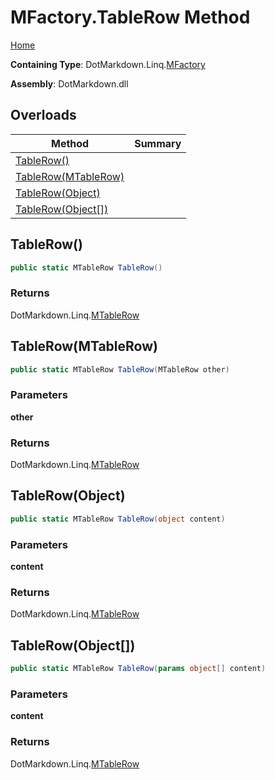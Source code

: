 # MFactory\.TableRow Method

[Home](../../../../README.md)

**Containing Type**: DotMarkdown\.Linq\.[MFactory](../README.md)

**Assembly**: DotMarkdown\.dll

## Overloads

| Method | Summary |
| ------ | ------- |
| [TableRow()](#DotMarkdown_Linq_MFactory_TableRow) | |
| [TableRow(MTableRow)](#DotMarkdown_Linq_MFactory_TableRow_DotMarkdown_Linq_MTableRow_) | |
| [TableRow(Object)](#DotMarkdown_Linq_MFactory_TableRow_System_Object_) | |
| [TableRow(Object\[\])](#DotMarkdown_Linq_MFactory_TableRow_System_Object___) | |

## TableRow\(\) <a name="DotMarkdown_Linq_MFactory_TableRow"></a>

```csharp
public static MTableRow TableRow()
```

### Returns

DotMarkdown\.Linq\.[MTableRow](../../MTableRow/README.md)

## TableRow\(MTableRow\) <a name="DotMarkdown_Linq_MFactory_TableRow_DotMarkdown_Linq_MTableRow_"></a>

```csharp
public static MTableRow TableRow(MTableRow other)
```

### Parameters

**other**

### Returns

DotMarkdown\.Linq\.[MTableRow](../../MTableRow/README.md)

## TableRow\(Object\) <a name="DotMarkdown_Linq_MFactory_TableRow_System_Object_"></a>

```csharp
public static MTableRow TableRow(object content)
```

### Parameters

**content**

### Returns

DotMarkdown\.Linq\.[MTableRow](../../MTableRow/README.md)

## TableRow\(Object\[\]\) <a name="DotMarkdown_Linq_MFactory_TableRow_System_Object___"></a>

```csharp
public static MTableRow TableRow(params object[] content)
```

### Parameters

**content**

### Returns

DotMarkdown\.Linq\.[MTableRow](../../MTableRow/README.md)


